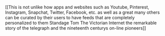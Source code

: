 [[This is not unlike how apps and websites such as Youtube, Pinterest, Instagram, Snapchat, Twitter, Facebook, etc. as well as a great many others can be curated by their users to have feeds that are completely personalized to them Standage Tom The Victorian Internet the remarkable story of the telegraph and the nineteenth centurys on-line pioneers]]

